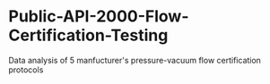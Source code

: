 # Public-API-2000-Flow-Certification-Testing
Data analysis of 5 manfucturer's pressure-vacuum flow certification protocols
